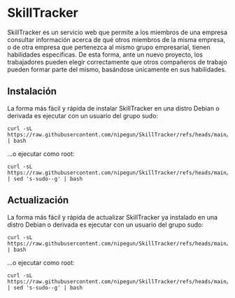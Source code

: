 # SkillTracker

SkillTracker es un servicio web que permite a los miembros de una empresa consultar información acerca de qué otros miembros de la misma empresa, o de otra empresa que pertenezca al mismo grupo empresarial, tienen habilidades específicas. De esta forma, ante un nuevo proyecto, los trabajadores pueden elegir correctamente que otros compañeros de trabajo pueden formar parte del mismo, basándose únicamente en sus habilidades.

## Instalación

La forma más fácil y rápida de instalar SkillTracker en una distro Debian o derivada es ejecutar con un usuario del grupo sudo:

```
curl -sL https://raw.githubusercontent.com/nipegun/SkillTracker/refs/heads/main/DebianInstall.sh | bash
```
...o ejecutar como root:

```
curl -sL https://raw.githubusercontent.com/nipegun/SkillTracker/refs/heads/main/DebianInstall.sh | sed 's-sudo--g' | bash
```

## Actualización

La forma más fácil y rápida de actualizar SkillTracker ya instalado en una distro Debian o derivada es ejecutar con un usuario del grupo sudo:

```
curl -sL https://raw.githubusercontent.com/nipegun/SkillTracker/refs/heads/main/DebianUpdate.sh | bash
```
...o ejecutar como root:

```
curl -sL https://raw.githubusercontent.com/nipegun/SkillTracker/refs/heads/main/DebianUpdate.sh | sed 's-sudo--g' | bash
```
